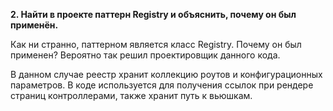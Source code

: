 ****2. Найти в проекте паттерн Registry и объяснить, почему он был применён.****

Как ни странно, паттерном является класс Registry.
Почему он был применен? Вероятно так решил проектировщик данного кода.

В данном случае реестр хранит коллекцию роутов и конфигурационных параметров.
В коде используется для получения ссылок при рендере страниц контроллерами, также
хранит путь к вьюшкам.
